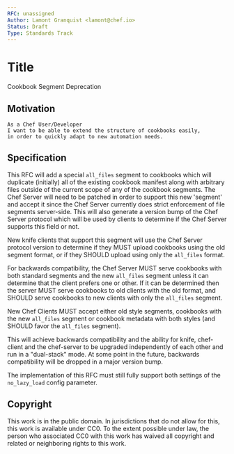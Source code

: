 ```yaml
---
RFC: unassigned
Author: Lamont Granquist <lamont@chef.io>
Status: Draft
Type: Standards Track
---
```


# Title

Cookbook Segment Deprecation

## Motivation

    As a Chef User/Developer
    I want to be able to extend the structure of cookbooks easily,
    in order to quickly adapt to new automation needs.

## Specification

This RFC will add a special `all_files` segment to cookbooks which will duplicate (initially)
all of the existing cookbook manifest along with arbitrary files outside of the current scope of
any of the cookbook segments.  The Chef Server will need to be patched in order to support this
new 'segment' and accept it since the Chef Server currently does strict enforcement of file
segments server-side.  This will also generate a version bump of the Chef Server protocol which
will be used by clients to determine if the Chef Server supports this field or not.

New knife clients that support this segment will use the Chef Server protocol version to determine
if they MUST upload cookbooks using the old segment format, or if they SHOULD upload using only
the `all_files` format.

For backwards compatibility, the Chef Server MUST serve cookbooks with both standard segments and the
new `all_files` segment unless it can determine that the client prefers one or other.  If it can
be determined then the server MUST serve cookbooks to old clients with the old format, and SHOULD
serve cookbooks to new clients with only the `all_files` segment.

New Chef Clients MUST accept either old style segments, cookbooks with the new `all_files` segment
or cookbook metadata with both styles (and SHOULD favor the `all_files` segment).

This will achieve backwards compatibility and the ability for knife, chef-client and the chef-server
to be upgraded independently of each other and run in a "dual-stack" mode.  At some point in the
future, backwards compatibility will be dropped in a major version bump.

The implementation of this RFC must still fully support both settings of the `no_lazy_load` config parameter.

## Copyright

This work is in the public domain. In jurisdictions that do not allow for this,
this work is available under CC0. To the extent possible under law, the person
who associated CC0 with this work has waived all copyright and related or
neighboring rights to this work.
